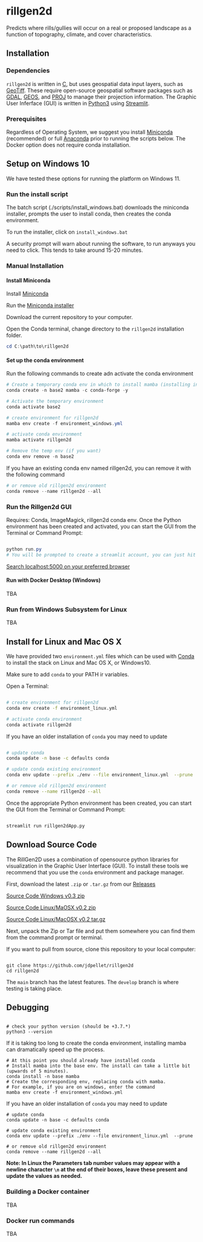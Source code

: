 # rillgen2d

Predicts where rills/gullies will occur on a real or proposed landscape as a function of topography, climate, and cover characteristics.

## Installation

### Dependencies

`rillgen2d` is written in [C](https://en.wikipedia.org/wiki/C_(programming_language)), but uses geospatial data input layers, such as [GeoTiff](https://www.ogc.org/standards/geotiff). These require open-source geospatial software packages such as [GDAL](https://gdal.org/), [GEOS](https://trac.osgeo.org/geos), and [PROJ](https://proj.org/) to manage their projection information. The Graphic User Inferface (GUI) is written in [Python3](https://www.python.org/) using [Streamlit](https://streamlit.io/).

### Prerequisites

Regardless of Operating System, we suggest you install [Miniconda](https://docs.conda.io/en/latest/miniconda.html) (recommended) or full [Anaconda](https://www.anaconda.com/products/individual) prior to running the scripts below. The Docker option does not require conda installation.

## Setup on Windows 10

We have tested these options for running the platform on Windows 11.

### Run the install script

The batch script (./scripts/install_windows.bat) downloads the miniconda installer, prompts the user to install conda, then creates the conda environment.

To run the installer, click on `install_windows.bat`

A security prompt will warn about running the software, to run anyways you need to click. This
tends to take around 15-20 minutes.

### Manual Installation

#### Install Miniconda

Install [Miniconda](https://docs.conda.io/en/latest/miniconda.html)

Run the [Miniconda installer](https://docs.conda.io/en/latest/miniconda.html)

Download the current repository to your computer.

Open the Conda terminal, change directory to the `rillgen2d` installation folder.

```powershell
cd C:\path\to\rillgen2d
```

#### Set up the conda environment

Run the following commands to create adn activate the conda environment

```powershell
# Create a temporary conda env in which to install mamba (installing in base can run into permissions issues)
conda create -n base2 mamba -c conda-forge -y

# Activate the temporary environment
conda activate base2

# create environment for rillgen2d
mamba env create -f environment_windows.yml

# activate conda environment
mamba activate rillgen2d

# Remove the temp env (if you want)
conda env remove -n base2

```

If you have an existing conda env named rillgen2d, you can remove it with the following command

```powershell
# or remove old rillgen2d environment
conda remove --name rillgen2d --all

```

### Run the Rillgen2d GUI

Requires: Conda, ImageMagick, rillgen2d conda env.
Once the Python environment has been created and activated, you can start the GUI from the Terminal or Command Prompt:

```powershell

python run.py
# You will be prompted to create a streamlit account, you can just hit enter to skip this step
```

[Search localhost:5000 on your preferred browser](http://localhost:5000/)

#### Run with Docker Desktop (Windows)

TBA

### Run from Windows Subsystem for Linux

TBA

## Install for Linux and Mac OS X

We have provided two `environment.yml` files which can be used with [Conda](https://docs.conda.io/en/latest/) to install the stack on Linux and Mac OS X, or Windows10.

Make sure to add `conda` to your PATH ir variables.

Open a Terminal:

```bash

# create environment for rillgen2d
conda env create -f environment_linux.yml

# activate conda environment
conda activate rillgen2d
```

If you have an older installation of `conda` you may need to update

```bash

# update conda
conda update -n base -c defaults conda

# update conda existing environment 
conda env update --prefix ./env --file environment_linux.yml  --prune

# or remove old rillgen2d environment
conda remove --name rillgen2d --all
```

Once the appropriate Python environment has been created, you can start the GUI from the Terminal or Command Prompt:

``` bash

streamlit run rillgen2dApp.py

```

## Download Source Code

The RillGen2D uses a combination of opensource python libraries for visualization in the Graphic User Interface (GUI). To install these tools we recommend that you use the `conda` environment and package manager.

First, download the latest `.zip` or `.tar.gz` from our [Releases](https://github.com/tyson-swetnam/rillgen2d/releases)

[Source Code Windows v0.3 zip](https://github.com/tyson-swetnam/rillgen2d/archive/refs/tags/0.3.zip)

[Source Code Linux/MaOSX v0.2 zip](https://github.com/tyson-swetnam/rillgen2d/archive/refs/tags/0.2.zip)

[Source Code Linux/MacOSX v0.2 tar.gz](https://github.com/tyson-swetnam/rillgen2d/archive/refs/tags/0.2.tar.gz)

Next, unpack the Zip or Tar file and put them somewhere you can find them from the command prompt or terminal.

If you want to pull from source, clone this repository to your local computer:

``` shell

git clone https://github.com/jdpellet/rillgen2d
cd rillgen2d

```

The `main` branch has the latest features. The `develop` branch is where testing is taking place.

## Debugging

```

# check your python version (should be +3.7.*)
python3 --version

```

If it is taking too long to create the conda environment, installing mamba can dramatically speed up the process.

```
# At this point you should already have installed conda
# Install mamba into the base env. The install can take a little bit (upwards of 5 minutes).
conda install -n base mamba
# Create the corresponding env, replacing conda with mamba.
# For example, if you are on windows, enter the command
mamba env create -f environment_windows.yml 
```

If you have an older installation of `conda` you may need to update

```
# update conda
conda update -n base -c defaults conda

# update conda existing environment 
conda env update --prefix ./env --file environment_linux.yml  --prune

# or remove old rillgen2d environment
conda remove --name rillgen2d --all
```

**Note: In Linux the Parameters tab number values may appear with a newline character `\n` at the end of their boxes, leave these present and update the values as needed.**

### Building a Docker container

TBA

### Docker run commands

TBA

